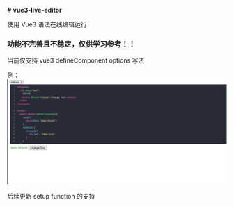 **#** **vue3-live-editor**

使用 Vue3 语法在线编辑运行

### 功能不完善且不稳定，仅供学习参考！！

当前仅支持 vue3 defineComponent options 写法

例：
![example](./public/md-images/example.png)

后续更新 setup function 的支持

